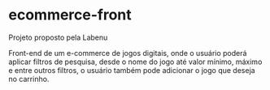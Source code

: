 # ecommerce-front

Projeto proposto pela Labenu

Front-end de um e-commerce de jogos digitais,
onde o usuário poderá aplicar filtros de pesquisa,
desde o nome do jogo até valor mínimo, máximo
e entre outros filtros, 
o usuário também pode adicionar o jogo que deseja no carrinho.
